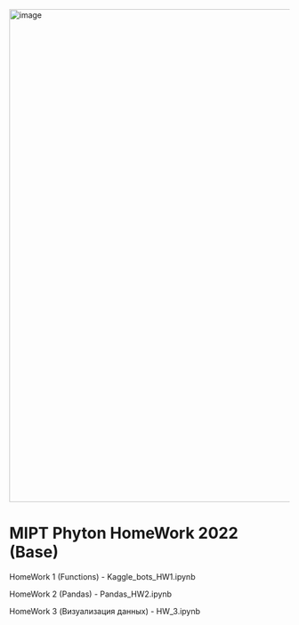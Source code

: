 <img width="887" alt="image" src="https://user-images.githubusercontent.com/57654086/195201013-1a16515a-808a-41ec-97a7-70affdce9abb.png">

# MIPT Phyton HomeWork 2022 (Base)

HomeWork 1 (Functions) - Kaggle_bots_HW1.ipynb

HomeWork 2 (Pandas) - Pandas_HW2.ipynb

HomeWork 3 (Визуализация данных) - HW_3.ipynb
